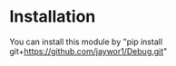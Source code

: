 # Installation

You can install this module by "pip install git+https://github.com/jaywor1/Debug.git"
